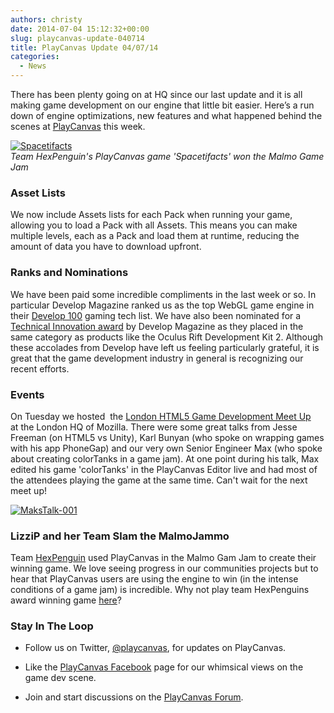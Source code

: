```yaml
---
authors: christy
date: 2014-07-04 15:12:32+00:00
slug: playcanvas-update-040714
title: PlayCanvas Update 04/07/14
categories:
  - News
---
```


There has been plenty going on at HQ since our last update and it is all making game development on our engine that little bit easier. Here’s a run down of engine optimizations, new features and what happened behind the scenes at [PlayCanvas](https://playcanvas.com/) this week.

[![Spacetifacts](/img/Spacetifacts.jpg)](/img/Spacetifacts.jpg)
<br />_Team HexPenguin's PlayCanvas game 'Spacetifacts' won the Malmo Game Jam_

### Asset Lists

We now include Assets lists for each Pack when running your game, allowing you to load a Pack with all Assets. This means you can make multiple levels, each as a Pack and load them at runtime, reducing the amount of data you have to download upfront.

### Ranks and Nominations

We have been paid some incredible compliments in the last week or so. In particular Develop Magazine ranked us as the top WebGL game engine in their [Develop 100](http://content.yudu.com/A2xcc7/Dev100TechList2014/resources/index.htm?referrerUrl=) gaming tech list. We have also been nominated for a [Technical Innovation award](https://mcvuk.com/business-news/publishing/develop-awards-2014-the-finalists-revealed/) by Develop Magazine as they placed in the same category as products like the Oculus Rift Development Kit 2. Although these accolades from Develop have left us feeling particularly grateful, it is great that the game development industry in general is recognizing our recent efforts.

### Events

On Tuesday we hosted  the [London HTML5 Game Development Meet Up](http://www.meetup.com/London-HTML5-Game-Developers/events/188693262/) at the London HQ of Mozilla. There were some great talks from Jesse Freeman (on HTML5 vs Unity), Karl Bunyan (who spoke on wrapping games with his app PhoneGap) and our very own Senior Engineer Max (who spoke about creating colorTanks in a game jam). At one point during his talk, Max edited his game 'colorTanks' in the PlayCanvas Editor live and had most of the attendees playing the game at the same time. Can't wait for the next meet up!

[![MaksTalk-001](/img/MaksTalk-001.jpg)](/img/MaksTalk-001.jpg)

### LizziP and her Team Slam the MalmoJammo

Team [HexPenguin](https://twitter.com/HexPenguin) used PlayCanvas in the Malmo Gam Jam to create their winning game. We love seeing progress in our communities projects but to hear that PlayCanvas users are using the engine to win (in the intense conditions of a game jam) is incredible. Why not play team HexPenguins award winning game [here](https://playcanvas.com/project/12400/overview/malmojammo)?

### Stay In The Loop

- Follow us on Twitter, [@playcanvas](https://twitter.com/playcanvas), for updates on PlayCanvas.

- Like the [PlayCanvas Facebook](https://facebook.com/playcanvas) page for our whimsical views on the game dev scene.

- Join and start discussions on the [PlayCanvas Forum](https://forum.playcanvas.com/).
